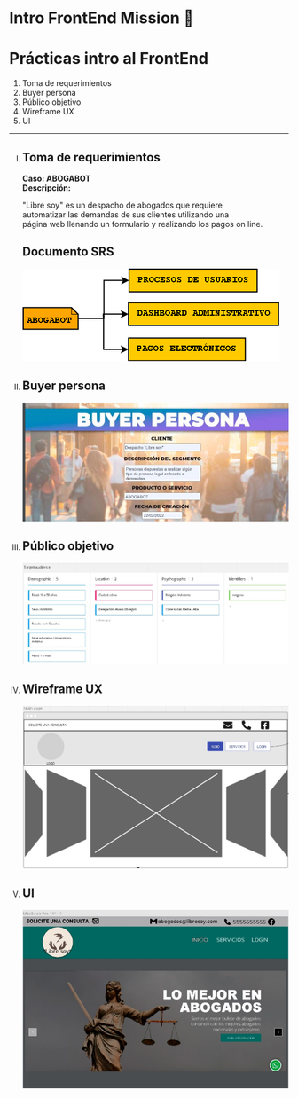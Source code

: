 # Intro FrontEnd Mission 🚀

<!DOCTYPE html>
<html lang="en">
<head>
    <meta charset="UTF-8">
    <meta http-equiv="X-UA-Compatible" content="IE=edge">
    <meta name="viewport" content="width=device-width, initial-scale=1.0">
    
</head>
<body>
    <h1>Prácticas intro al FrontEnd</h1>
    <ol>
        <li>Toma de requerimientos</li>
        <li>Buyer persona</li>
        <li>Público objetivo</li>
        <li>Wireframe UX</li>
        <li>UI</li>
    </ol>
    <hr>
    <ol type="I">
        <li><h2>Toma de requerimientos</h2></li>
            <b>Caso: ABOGABOT</b><br>
            <b>Descripción:</b>
            <p>"Libre soy" es un despacho de abogados que requiere <br>
                automatizar las demandas de sus clientes utilizando una <br>
                página web llenando un formulario y realizando los pagos on line.
            </p>
            <h2>Documento SRS</h2>
            <a href="https://innovaccion-my.sharepoint.com/:w:/g/personal/launchx00117_innovaccion_mx/EdIbTXsFUvNCsHjGKnQJwtgBcHAOyV4KApY5TlzpBZ6w2A?e=LgA5n8"
                target="_blank">
            <img src="https://github.com/MarcosSilvaG/Intro-FrontEnd-Mission/blob/main/images/1.%20SRS.png?raw=true" 
            alt="Diagrama SRS" title="Clic en la imagen para ir al documento">
            </a>
        <li><h2>Buyer persona</h2></li>
                <a href="https://innovaccion-my.sharepoint.com/:b:/g/personal/launchx00117_innovaccion_mx/ESX_L4FfXhVOgJVo-BXp0JkBnDSve21pX9vHWOFm5F62ZQ?e=ZRCgFa"
                target="_blank">
                <img src="https://github.com/MarcosSilvaG/Intro-FrontEnd-Mission/blob/main/images/2.%20Buyer%20persona.jpg?raw=true" 
                alt="Buyer persona" title="Clic en la imagen para ir al documento">
                </a>
        <li><h2>Público objetivo</h2></li>
                <a href="https://miro.com/app/board/uXjVOItbDss=/?invite_link_id=624015500780"
                target="_blank">
                <img src="https://github.com/MarcosSilvaG/Intro-FrontEnd-Mission/blob/main/images/3.%20Publico%20objetivo.jpg?raw=true" 
                alt="Buyer persona" title="Clic en la imagen para ir al documento">
                </a>
        <li><h2>Wireframe UX</h2></li>
                <a href="https://miro.com/app/board/uXjVOIs9_n8=/?invite_link_id=326251722974"
                target="_blank">
                <img src="https://github.com/MarcosSilvaG/Intro-FrontEnd-Mission/blob/main/images/4.%20Wireframe_ABOGABOT.jpg?raw=true" 
                alt="Buyer persona" title="Clic en la imagen para ir al documento">
                </a>
        <li><h2>UI</h2></li>
                <a href="https://www.figma.com/file/l6V56uBS8jqacULCYroZ8O/ABOGABOT-UI?node-id=0%3A1"
                target="_blank">
                <img src="https://github.com/MarcosSilvaG/Intro-FrontEnd-Mission/blob/main/images/5.%20UI_ABOGABOT.jpg?raw=true" 
                alt="Buyer persona" title="Clic en la imagen para ir al documento">
                </a>
    </ol>
</body>
</html>
